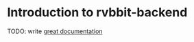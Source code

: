 # Introduction to rvbbit-backend

TODO: write [great documentation](http://jacobian.org/writing/what-to-write/)
